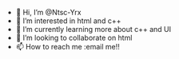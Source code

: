 - 👋 Hi, I’m @Ntsc-Yrx
- 👀 I’m interested in html and c++
- 🌱 I’m currently learning more about c++ and UI
- 💞️ I’m looking to collaborate on html
- 📫 How to reach me :email me!!

<!---
Ntsc-Yrx/Ntsc-Yrx is a ✨ special ✨ repository because its `README.md` (this file) appears on your GitHub profile.
You can click the Preview link to take a look at your changes.
--->
